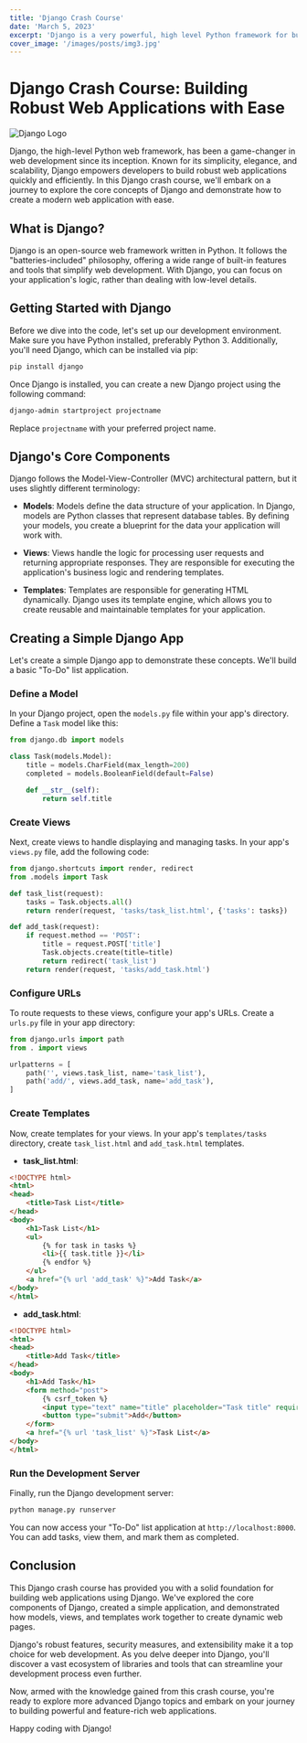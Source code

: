 ```yaml
---
title: 'Django Crash Course'
date: 'March 5, 2023'
excerpt: 'Django is a very powerful, high level Python framework for building web applications'
cover_image: '/images/posts/img3.jpg'
---
```




# Django Crash Course: Building Robust Web Applications with Ease

![Django Logo](https://imgs.search.brave.com/BJCGectLvlJdMqcJXFwEQCPa_VZH2k1uc7nZr-vba1w/rs:fit:860:0:0/g:ce/aHR0cHM6Ly9tZWRp/YS5nZWVrc2Zvcmdl/ZWtzLm9yZy93cC1j/b250ZW50L3VwbG9h/ZHMvMjAyMTExMjIx/NzE4MjkvbmlraGls/aW1hZ2VyZWVkaXQu/anBn)

Django, the high-level Python web framework, has been a game-changer in web development since its inception. Known for its simplicity, elegance, and scalability, Django empowers developers to build robust web applications quickly and efficiently. In this Django crash course, we'll embark on a journey to explore the core concepts of Django and demonstrate how to create a modern web application with ease.

## What is Django?

Django is an open-source web framework written in Python. It follows the "batteries-included" philosophy, offering a wide range of built-in features and tools that simplify web development. With Django, you can focus on your application's logic, rather than dealing with low-level details.

## Getting Started with Django

Before we dive into the code, let's set up our development environment. Make sure you have Python installed, preferably Python 3. Additionally, you'll need Django, which can be installed via pip:

```bash
pip install django
```

Once Django is installed, you can create a new Django project using the following command:

```bash
django-admin startproject projectname
```

Replace `projectname` with your preferred project name.

## Django's Core Components

Django follows the Model-View-Controller (MVC) architectural pattern, but it uses slightly different terminology:

- **Models**: Models define the data structure of your application. In Django, models are Python classes that represent database tables. By defining your models, you create a blueprint for the data your application will work with.

- **Views**: Views handle the logic for processing user requests and returning appropriate responses. They are responsible for executing the application's business logic and rendering templates.

- **Templates**: Templates are responsible for generating HTML dynamically. Django uses its template engine, which allows you to create reusable and maintainable templates for your application.

## Creating a Simple Django App

Let's create a simple Django app to demonstrate these concepts. We'll build a basic "To-Do" list application.

### Define a Model

In your Django project, open the `models.py` file within your app's directory. Define a `Task` model like this:

```python
from django.db import models

class Task(models.Model):
    title = models.CharField(max_length=200)
    completed = models.BooleanField(default=False)

    def __str__(self):
        return self.title
```

### Create Views

Next, create views to handle displaying and managing tasks. In your app's `views.py` file, add the following code:

```python
from django.shortcuts import render, redirect
from .models import Task

def task_list(request):
    tasks = Task.objects.all()
    return render(request, 'tasks/task_list.html', {'tasks': tasks})

def add_task(request):
    if request.method == 'POST':
        title = request.POST['title']
        Task.objects.create(title=title)
        return redirect('task_list')
    return render(request, 'tasks/add_task.html')
```

### Configure URLs

To route requests to these views, configure your app's URLs. Create a `urls.py` file in your app directory:

```python
from django.urls import path
from . import views

urlpatterns = [
    path('', views.task_list, name='task_list'),
    path('add/', views.add_task, name='add_task'),
]
```

### Create Templates

Now, create templates for your views. In your app's `templates/tasks` directory, create `task_list.html` and `add_task.html` templates.

- **task_list.html**:

```html
<!DOCTYPE html>
<html>
<head>
    <title>Task List</title>
</head>
<body>
    <h1>Task List</h1>
    <ul>
        {% for task in tasks %}
        <li>{{ task.title }}</li>
        {% endfor %}
    </ul>
    <a href="{% url 'add_task' %}">Add Task</a>
</body>
</html>
```

- **add_task.html**:

```html
<!DOCTYPE html>
<html>
<head>
    <title>Add Task</title>
</head>
<body>
    <h1>Add Task</h1>
    <form method="post">
        {% csrf_token %}
        <input type="text" name="title" placeholder="Task title" required>
        <button type="submit">Add</button>
    </form>
    <a href="{% url 'task_list' %}">Task List</a>
</body>
</html>
```

### Run the Development Server

Finally, run the Django development server:

```bash
python manage.py runserver
```

You can now access your "To-Do" list application at `http://localhost:8000`. You can add tasks, view them, and mark them as completed.

## Conclusion

This Django crash course has provided you with a solid foundation for building web applications using Django. We've explored the core components of Django, created a simple application, and demonstrated how models, views, and templates work together to create dynamic web pages.

Django's robust features, security measures, and extensibility make it a top choice for web development. As you delve deeper into Django, you'll discover a vast ecosystem of libraries and tools that can streamline your development process even further.

Now, armed with the knowledge gained from this crash course, you're ready to explore more advanced Django topics and embark on your journey to building powerful and feature-rich web applications.

Happy coding with Django!

